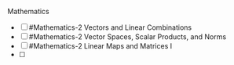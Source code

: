 Mathematics
- [ ]  #Mathematics-2 Vectors and Linear Combinations
- [ ] #Mathematics-2 Vector Spaces, Scalar Products, and Norms
- [ ] #Mathematics-2 Linear Maps and Matrices I
- [ ] 